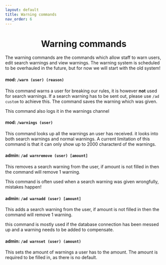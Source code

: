 ```yaml
---
layout: default
title: Warning commands
nav_order: 6
---
```

<h1 align="center">Warning commands</h1>
The warning commands are the commands which allow staff to warn users, edit search warnings and view warnings. The warning
system is scheduled to be overhauled in the future, but for now we will start with the old system!

#### mod: `/warn (user) (reason)`
This command warns a user for breaking our rules, it is however **not** used for search warnings. If a search warning has to be 
sent out, please use `/ad custom` to achieve this. The command saves the warning which was given.

This command also logs it in the warnings channel

#### mod: `/warnings (user)`
This command looks up all the warnings an user has received. it looks into both search warnings and normal warnings.
A current limitation of this command is that it can only show up to 2000 characterd of the warnings.

#### admin: `/ad warnremove (user) [amount]`
This removes a search warning from the user, if amount is not filled in then the command will remove 1 warning.

This command is often used when a search warning was given wrongfully, mistakes happen!
#### admin: `/ad warnadd (user) [amount]`
This adds a search warning from the user, if amount is not filled in then the command will remove 1 warning.

this command is mostly used if the database connection has been messed up and a warning needs to be added to compensate.
#### admin: `/ad warnset (user) (amount)`
This sets the amount of warnings a user has to the amount. The amount is required to be filled in, as there is no default.

